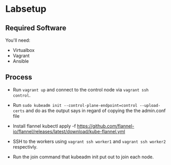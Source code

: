# Labsetup

## Required Software
You'll need:

* Virtualbox
* Vagrant
* Ansible

## Process

* Run `vagrant up` and connect to the control node via `vagrant ssh control`.
* Run `sudo kubeadm init --control-plane-endpoint=control --upload-certs` and do as the output says in regard of copying the the admin.conf file
* Install flannel
          kubectl apply -f https://github.com/flannel-io/flannel/releases/latest/download/kube-flannel.yml

* SSH to the workers using `vagrant ssh worker1` and `vagrant ssh worker2` respectivly. 
* Run the join command that kubeadm init put out to join each node.

